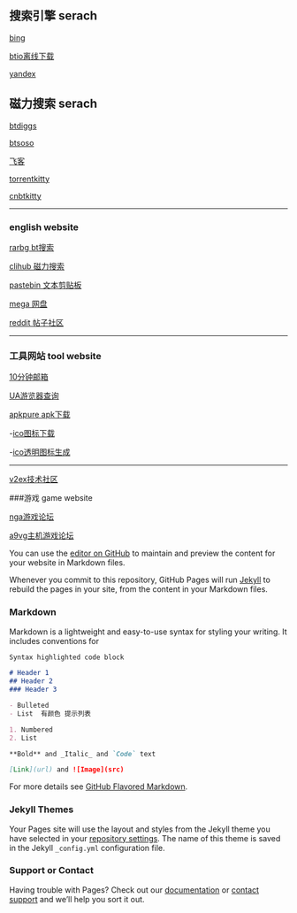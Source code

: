 ##  搜索引擎 serach  
[bing](https://cn.bing.com/)

[btio离线下载](https://bitport.io)


[yandex ](https://yandex.com)


## 磁力搜索 serach 

[btdiggs](https://btdiggs.cc/)


[btsoso](https://btsow.pw/search/)

[飞客](http://feikebt.pw/)


[torrentkitty](https://www.torrentkitty.tv/search/)

[cnbtkitty](https://cnbtkitty.ws)

***

### english website

[rarbg bt搜索](https://rarbgprx.org/torrents.php?search)

[clihub 磁力搜索](https://clihub.com/)


[pastebin 文本剪贴板](https://pastebin.com/)


[mega 网盘](https://mega.nz/)


[reddit 帖子社区](https://www.reddit.com)


***


### 工具网站 tool website

[10分钟邮箱](https://bccto.cc/)

[UA游览器查询](https://www.ip138.com/useragent/)

[apkpure apk下载](https://apkpure.com/cn/)




-[ico图标下载](https://www.iconfont.cn)

-[ico透明图标生成](http://www.ico51.cn)

***

[v2ex技术社区](https://www.v2ex.com)


###游戏 game website



[nga游戏论坛](https://bbs.nga.cn)


[a9vg主机游戏论坛](https://bbs.a9vg.com)

[]()

[]()

[]()

[]()

[]()
[]()

[]()

[]()

[]()
[]()

[]()

[]()

[]()
[]()

[]()

[]()

[]()



You can use the [editor on GitHub](https://github.com/zip11/webpage/edit/master/README.md) to maintain and preview the content for your website in Markdown files.

Whenever you commit to this repository, GitHub Pages will run [Jekyll](https://jekyllrb.com/) to rebuild the pages in your site, from the content in your Markdown files.

### Markdown

Markdown is a lightweight and easy-to-use syntax for styling your writing. It includes conventions for

```markdown
Syntax highlighted code block

# Header 1
## Header 2
### Header 3

- Bulleted
- List  有颜色 提示列表

1. Numbered
2. List

**Bold** and _Italic_ and `Code` text

[Link](url) and ![Image](src)
```

For more details see [GitHub Flavored Markdown](https://guides.github.com/features/mastering-markdown/).

### Jekyll Themes

Your Pages site will use the layout and styles from the Jekyll theme you have selected in your [repository settings](https://github.com/zip11/webpage/settings). The name of this theme is saved in the Jekyll `_config.yml` configuration file.

### Support or Contact

Having trouble with Pages? Check out our [documentation](https://help.github.com/categories/github-pages-basics/) or [contact support](https://github.com/contact) and we’ll help you sort it out.
